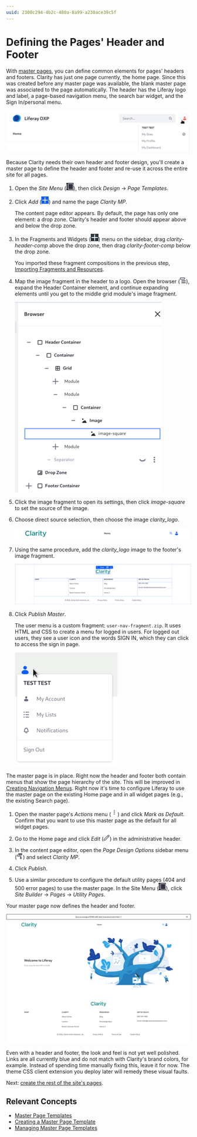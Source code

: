 ```yaml
---
uuid: 2300c294-4b2c-480a-8a99-a230ace39c5f
---
```

# Defining the Pages' Header and Footer

With [master pages](https://learn.liferay.com/en/w/dxp/site-building/creating-pages/defining-headers-and-footers/master-page-templates), you can define common elements for pages' headers and footers. Clarity has just one page currently, the home page. Since this was created before any master page was available, the blank master page was associated to the page automatically. The header has the Liferay logo and label, a page-based navigation menu, the search bar widget, and the Sign In/personal menu.

![The default header and footer are useful, but replaceable.](./defining-the-pages-header-and-footer/images/01.png)

Because Clarity needs their own header and footer design, you'll create a master page to define the header and footer and re-use it across the entire site for all pages. 

1. Open the *Site Menu* (![Product Menu](../../images/icon-product-menu.png)), then click *Design* &rarr; *Page Templates*.

1. Click *Add* (![Add](./../../images/icon-add.png)) and name the page _Clarity MP_.

   The content page editor appears. By default, the page has only one element: a drop zone. Clarity's header and footer should appear above and below the drop zone. 

1. In the Fragments and Widgets (![Fragments and Widgets](./../../images/icon-add-widget.png)) menu on the sidebar, drag _clarity-header-comp_ above the drop zone, then drag _clarity-footer-comp_ below the drop zone.

   You imported these fragment compositions in the previous step, [Importing Fragments and Resources](./importing-fragments-and-resources.md).

1. Map the image fragment in the header to a logo. Open the browser (![Browser](../../images/icon-hierarchy.png)), expand the Header Container element, and continue expanding elements until you get to the middle grid module's image fragment.

   ![Click the image fragment's inner element to set the source of the image.](./defining-the-pages-header-and-footer/images/04.png)

1. Click the image fragment to open its settings, then click _image-square_ to set the source of the image.

1. Choose direct source selection, then choose the image *clarity_logo*.

   ![Set the image to use in the header.](./defining-the-pages-header-and-footer/images/05.png)

1. Using the same procedure, add the *clarity_logo* image to the footer's image fragment.

   ![Set the image to use in the footer.](./defining-the-pages-header-and-footer/images/06.png)

1. Click _Publish Master_.

   The user menu is a custom fragment: `user-nav-fragment.zip`. It uses HTML and CSS to create a menu for logged in users. For logged out users, they see a user icon and the words SIGN IN, which they can click to access the sign in page.

   ![Logged in users see a menu with links to important pages.](./defining-the-pages-header-and-footer/images/03.png)

The master page is in place. Right now the header and footer both contain menus that show the page hierarchy of the site. This will be improved in [Creating Navigation Menus](./creating-navigation-menus.md). Right now it's time to configure Liferay to use the master page on the existing Home page and in all widget pages (e.g., the existing Search page).

1. Open the master page's *Actions* menu (![Actions](../../images/icon-actions.png)) and click _Mark as Default_. Confirm that you want to use this master page as the default for all widget pages.

1. Go to the Home page and click *Edit* (![Edit](../../images/icon-edit.png)) in the administrative header.

1. In the content page editor, open the *Page Design Options* sidebar menu (![Page Design Options](../../images/icon-format.png)) and select _Clarity MP_.

1. Click _Publish_.

1. Use a similar procedure to configure the default utility pages (404 and 500 error pages) to use the master page. In the Site Menu (![Product Menu](../../images/icon-product-menu.png)), click _Site Builder_ &rarr; _Pages_ &rarr; _Utility Pages_. 

Your master page now defines the header and footer.

![The header and footer is in place.](./defining-the-pages-header-and-footer/images/07.png)

Even with a header and footer, the look and feel is not yet well polished. Links are all currently blue and do not match with Clarity's brand colors, for example. Instead of spending time manually fixing this, leave it for now. The theme CSS client extension you deploy later will remedy these visual faults. 

Next: [create the rest of the site's pages](./completing-the-site-structure.md).

## Relevant Concepts

* [Master Page Templates](https://learn.liferay.com/en/w/dxp/site-building/creating-pages/defining-headers-and-footers/master-page-templates)
* [Creating a Master Page Template](https://learn.liferay.com/en/w/dxp/site-building/creating-pages/defining-headers-and-footers/creating-a-master-page-template)
* [Managing Master Page Templates](https://learn.liferay.com/en/w/dxp/site-building/creating-pages/defining-headers-and-footers/managing-master-page-templates)
